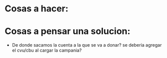 # Cosas a hacer:

# Cosas a pensar una solucion:

-   De donde sacamos la cuenta a la que se va a donar? se deberia agregar el cvu/cbu al cargar la campania?
